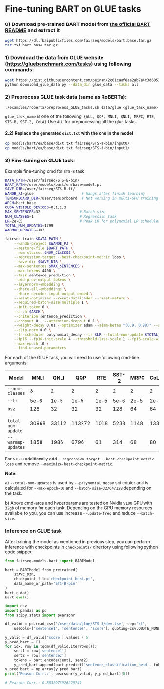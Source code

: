 # Fine-tuning BART on GLUE tasks

### 0) Download pre-trained BART model from [the official BART README](https://github.com/pytorch/fairseq/blob/6225dccb98/examples/bart/README.md) and extract it

```bash
wget https://dl.fbaipublicfiles.com/fairseq/models/bart.base.tar.gz
tar zxf bart.base.tar.gz
```

### 1) Download the data from GLUE website (https://gluebenchmark.com/tasks) using following commands:
```bash
wget https://gist.githubusercontent.com/peinan/2c01caaf8aa2ab7a4c3d6053cf516270/raw/1bd72f88b9c54f52ba705d136c8bd22d7d52eb61/download_glue_data.py
python download_glue_data.py --data_dir glue_data --tasks all
```

### 2) Preprocess GLUE task data (same as RoBERTa):

```bash
./examples/roberta/preprocess_GLUE_tasks.sh data/glue <glue_task_name>
```
`glue_task_name` is one of the following:
`{ALL, QQP, MNLI, QNLI, MRPC, RTE, STS-B, SST-2, CoLA}`
Use `ALL` for preprocessing all the glue tasks.

#### 2.2) Replace the generated `dict.txt` with the one in the model

```bash
cp models/bart/en/base/dict.txt fairseq/STS-B-bin/input0/
cp models/bart/en/base/dict.txt fairseq/STS-B-bin/input1/
```

### 3) Fine-tuning on GLUE task:
Example fine-tuning cmd for `STS-B` task

```bash
DATA_PATH=/user/fairseq/STS-B-bin/
BART_PATH=/user/models/bart/en/base/model.pt
SAVE_DIR=/user/fairseq/STS-B-ft/
WANDB_PJ=glue                      # hangs after finish learning
TENSORBOARD_DIR=/user/tensorboard  # Not working in multi-GPU training (#2357)
ARCH=bart_base
CUDA_VISIBLE_DEVICES=0,1,2,3
MAX_SENTENCES=32                  # Batch size
NUM_CLASSES=1                     # Regression task
LR=2e-05                          # Peak LR for polynomial LR scheduler
TOTAL_NUM_UPDATES=1799
WARMUP_UPDATES=107

fairseq-train $DATA_PATH \
    --wandb-project $WANDB_PJ \
    --restore-file $BART_PATH \
    --num-classes $NUM_CLASSES \
    --regression-target --best-checkpoint-metric loss \
    --save-dir $SAVE_DIR \
    --max-sentences $MAX_SENTENCES \
    --max-tokens 4400 \
    --task sentence_prediction \
    --add-prev-output-tokens \
    --layernorm-embedding \
    --share-all-embeddings \
    --share-decoder-input-output-embed \
    --reset-optimizer --reset-dataloader --reset-meters \
    --required-batch-size-multiple 1 \
    --init-token 0 \
    --arch $ARCH \
    --criterion sentence_prediction \
    --dropout 0.1 --attention-dropout 0.1 \
    --weight-decay 0.01 --optimizer adam --adam-betas "(0.9, 0.98)" --adam-eps 1e-08 \
    --clip-norm 0.0 \
    --lr-scheduler polynomial_decay --lr $LR --total-num-update $TOTAL_NUM_UPDATES --warmup-updates $WARMUP_UPDATES \
    --fp16 --fp16-init-scale 4 --threshold-loss-scale 1 --fp16-scale-window 128 \
    --max-epoch 10 \
    --find-unused-parameters
```

For each of the GLUE task, you will need to use following cmd-line arguments:

Model | MNLI | QNLI | QQP | RTE | SST-2 | MRPC | CoLA | STS-B
---|---|---|---|---|---|---|---|---
`--num-classes` | 3 | 2 | 2 | 2 | 2 | 2 | 2 | 1
`--lr` | 5e-6 | 1e-5 | 1e-5 | 1e-5 | 5e-6 | 2e-5 | 2e-5 | 2e-5
`bsz` | 128 | 32 | 32 | 32 | 128 | 64 | 64 | 32
`--total-num-update` | 30968 | 33112 | 113272 | 1018 | 5233 | 1148 | 1334 | 1799
`--warmup-updates` | 1858 | 1986 | 6796 | 61 | 314 | 68 | 80 | 107

For `STS-B` additionally add `--regression-target --best-checkpoint-metric loss` and remove `--maximize-best-checkpoint-metric`.

**Note:**

a) `--total-num-updates` is used by `--polynomial_decay` scheduler and is calculated for `--max-epoch=10` and `--batch-size=32/64/128` depending on the task.

b) Above cmd-args and hyperparams are tested on Nvidia `V100` GPU with `32gb` of memory for each task. Depending on the GPU memory resources available to you, you can use increase `--update-freq` and reduce `--batch-size`.

### Inference on GLUE task
After training the model as mentioned in previous step, you can perform inference with checkpoints in `checkpoints/` directory using following python code snippet:

```python
from fairseq.models.bart import BARTModel

bart = BARTModel.from_pretrained(
    $SAVE_DIR,
    checkpoint_file='checkpoint_best.pt',
    data_name_or_path='STS-B-bin'
)
bart.cuda()
bart.eval()

import csv
import pandas as pd
from scipy.stats import pearsonr

df_valid = pd.read_csv('/user/data/glue/STS-B/dev.tsv', sep='\t',
    usecols=['sentence1', 'sentence2', 'score'], quoting=csv.QUOTE_NONE)

y_valid = df_valid['score'].values / 5
y_pred_bart = []
for idx, row in tqdm(df_valid.iterrows()):
    sent1 = row['sentence1']
    sent2 = row['sentence2']
    tokens = bart.encode(sent1, sent2)
    y_pred_bart.append(bart.predict('sentence_classification_head', tokens, return_logits=True).item())
y_pred_bart = np.array(y_pred_bart)
print('Peason Corr.:', pearsonr(y_valid, y_pred_bart)[0])

# Pearson Corr.: 0.8832975926229741
```
